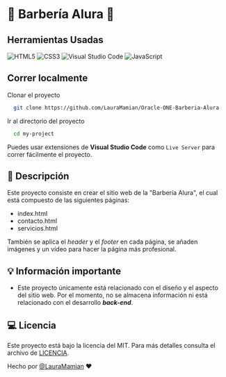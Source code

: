 # 💈 Barbería Alura 💈

## Herramientas Usadas

![HTML5](https://img.shields.io/badge/html5-%23E34F26.svg?style=for-the-badge&logo=html5&logoColor=white)
![CSS3](https://img.shields.io/badge/css3-%231572B6.svg?style=for-the-badge&logo=css3&logoColor=white)
![Visual Studio Code](https://img.shields.io/badge/Visual%20Studio%20Code-0078d7.svg?style=for-the-badge&logo=visual-studio-code&logoColor=white)
![JavaScript](https://img.shields.io/badge/javascript-%23323330.svg?style=for-the-badge&logo=javascript&logoColor=%23F7DF1E)

## Correr localmente

Clonar el proyecto

```bash
  git clone https://github.com/LauraMamian/Oracle-ONE-Barberia-Alura
```

Ir al directorio del proyecto

```bash
  cd my-project
```

Puedes usar extensiones de **Visual Studio Code** como `Live Server` para correr fácilmente el proyecto.

## 📖 Descripción 

Este proyecto consiste en crear el sitio web de la "Barbería Alura", el cual está compuesto de las siguientes páginas:

- index.html
- contacto.html
- servicios.html

También se aplica el *header* y el *footer* en cada página, se añaden imágenes y un vídeo para hacer la página más profesional.

## 💡 Información importante

- Este proyecto únicamente está relacionado con el diseño y el aspecto del sitio web. Por el momento, no se almacena información ni está relacionado con el desarrollo ***back-end***.

## 💻 Licencia

Este proyecto está bajo la licencia del MIT. Para más detalles consulta el archivo de [LICENCIA](https://choosealicense.com/licenses/mit/).

Hecho por [@LauraMamian](https://www.github.com/LauraMamian) ❤